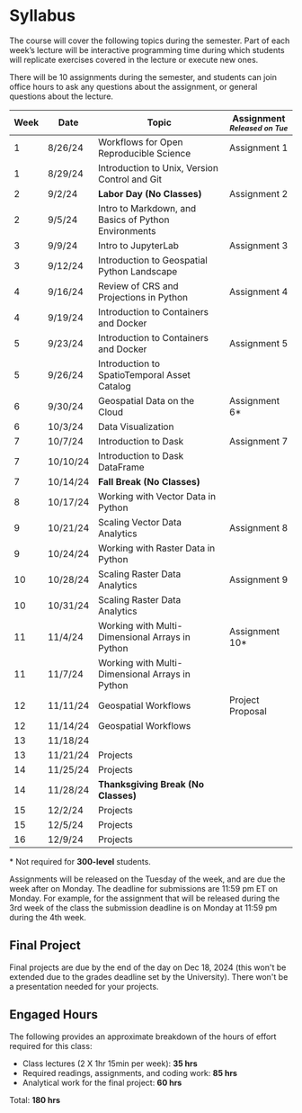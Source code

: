 # Syllabus
The course will cover the following topics during the semester. Part of each week’s lecture will be interactive programming time during which students will replicate exercises covered in the lecture or execute new ones. 

There will be 10 assignments during the semester, and students can join office hours to ask any questions about the assignment, or general questions about the lecture. 

|	**Week**	|	**Date**	|	**Topic**	                                                        |	**Assignment** <br> *<span style="font-size:0.8em;">Released on Tue</span>*	|
|	--------	|	--------	|	----------------------------------------------------------------	|	-----------	|
|	1	        |	8/26/24	    |	Workflows for Open Reproducible Science			 					|	Assignment 1	|
|	1	        |	8/29/24	    |	Introduction to Unix, Version Control and Git						|		|
|	2	        |	9/2/24	    |	**Labor Day (No Classes)**											|	Assignment 2	|
|	2	        |	9/5/24	    |	Intro to Markdown, and Basics of Python Environments				|		|
|	3	        |	9/9/24	    |	Intro to JupyterLab													|	Assignment 3	|
|	3	        |	9/12/24	    |	Introduction to Geospatial Python Landscape							|		|
|	4	        |	9/16/24	    |	Review of CRS and Projections in Python								|	Assignment 4	|
|	4	        |	9/19/24	    |	Introduction to Containers and Docker								|		|
|	5	        |	9/23/24	    |	Introduction to Containers and Docker								|	Assignment 5	|
|	5	        |	9/26/24	    |	Introduction to SpatioTemporal Asset Catalog						|		|
|	6	        |	9/30/24	    |	Geospatial Data on the Cloud										|	Assignment 6\*	|
|	6	        |	10/3/24	    |	Data Visualization													|		|
|	7	        |	10/7/24	    |	Introduction to Dask												|	Assignment 7	|
|	7	        |	10/10/24	|	Introduction to Dask DataFrame										|		|
|	7	        |	10/14/24	|	**Fall Break (No Classes)**									        |		|
|	8	        |	10/17/24	|	Working with Vector Data in Python									|		|
|	9	        |	10/21/24	|	Scaling Vector Data Analytics 										|	Assignment 8	|
|	9	        |	10/24/24	|	Working with Raster Data in Python									|		|
|	10	        |	10/28/24	|	Scaling Raster Data Analytics										|	Assignment 9	|
|	10	        |	10/31/24	|	Scaling Raster Data Analytics										|		|
|	11	        |	11/4/24	    |	Working with Multi-Dimensional Arrays in Python						|	Assignment 10\*	|
|	11	        |	11/7/24	    |	Working with Multi-Dimensional Arrays in Python						|		|
|	12	        |	11/11/24	|	Geospatial Workflows												|	Project Proposal	|
|	12	        |	11/14/24	|	Geospatial Workflows												|		|
|	13	        |	11/18/24	|																		|		|
|	13	        |	11/21/24	|	Projects															|		|
|	14	        |	11/25/24	|	Projects															|		|
|	14	        |	11/28/24	|	**Thanksgiving Break (No Classes)**									|		|
|	15	        |	12/2/24	    |	Projects															|		|
|	15	        |	12/5/24	    |	Projects															|		|
|	16	        |	12/9/24	    |	Projects															|		|

 \* Not required for **300-level** students. 

Assignments will be released on the Tuesday of the week, and are due the week after on Monday. The deadline for submissions are 11:59 pm ET on Monday. For example, for the assignment that will be released during the 3rd week of the class the submission deadline is on Monday at 11:59 pm during the 4th week. 

## Final Project
Final projects are due by the end of the day on Dec 18, 2024 (this won't be extended due to the grades deadline set by the University). There won't be a presentation needed for your projects. 

## __Engaged Hours__

The following provides an approximate breakdown of the hours of effort required for this class:
- Class lectures (2 X 1hr 15min per week):  **35 hrs**
- Required readings, assignments, and coding work: **85 hrs**
- Analytical work for the final project: **60 hrs**

Total: **180 hrs**

<p>&nbsp;</p>
